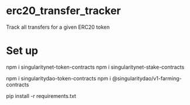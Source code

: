 # erc20_transfer_tracker
Track all transfers for a given ERC20 token

# Set up

npm i singularitynet-token-contracts
npm i singularitynet-stake-contracts

npm i singularitydao-token-contracts
npm i @singularitydao/v1-farming-contracts


pip install -r requirements.txt
